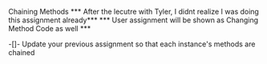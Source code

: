 Chaining Methods *** After the lecutre with Tyler, I didnt realize I was doing this assignment already***
*** User assignment will be shown as Changing Method Code as well ***

-[]- Update your previous assignment so that each instance's methods are chained